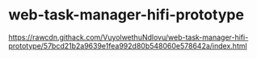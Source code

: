 # web-task-manager-hifi-prototype

https://rawcdn.githack.com/VuyolwethuNdlovu/web-task-manager-hifi-prototype/57bcd21b2a9639e1fea992d80b548060e578642a/index.html
